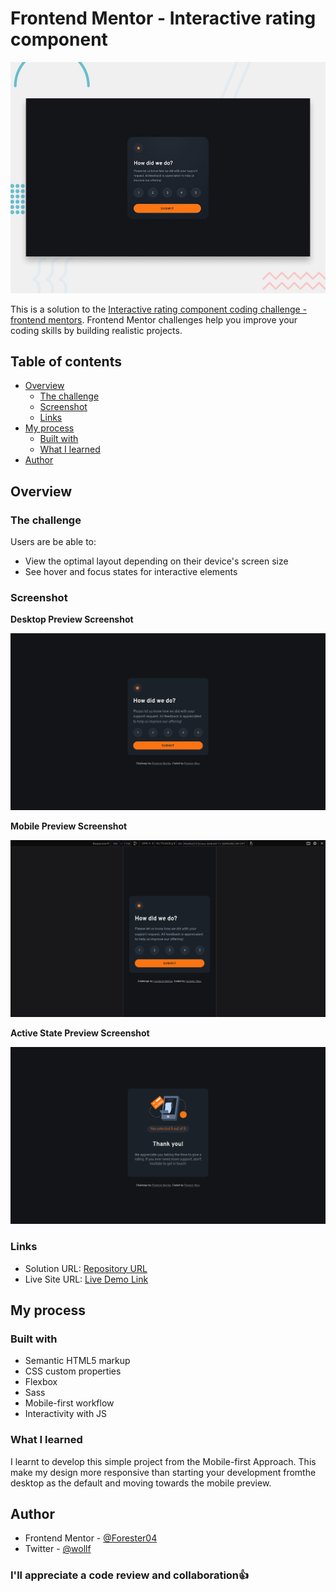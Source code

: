 # Frontend Mentor - Interactive rating component

![Design preview for the Interactive rating component coding challenge](./design/desktop-preview.jpg)

This is a solution to the [Interactive rating component coding challenge -frontend mentors](https://www.frontendmentor.io/challenges/interactive-rating-component-koxpeBUmI). Frontend Mentor challenges help you improve your coding skills by building realistic projects. 

## Table of contents

- [Overview](#overview)
  - [The challenge](#the-challenge)
  - [Screenshot](#screenshot)
  - [Links](#links)
- [My process](#my-process)
  - [Built with](#built-with)
  - [What I learned](#what-i-learned)
- [Author](#author)

## Overview

### The challenge

Users are be able to:

- View the optimal layout depending on their device's screen size
- See hover and focus states for interactive elements

### Screenshot

**Desktop Preview Screenshot**

![Desktop-preview](images/screenshots/desktop.png)

**Mobile Preview Screenshot**

![Mobile-preview](images/screenshots/mobile.png)

**Active State Preview Screenshot**

![Active State Preview](images/screenshots/active-state.png)


### Links

- Solution URL: [Repository URL](https://github.com/Forester04/frontend_mentor-projects/tree/main/interactive-rating-component-main)
- Live Site URL: [Live Demo Link](https://forester04.github.io/frontend_mentor-projects/interactive-rating-component-main)

## My process

### Built with

- Semantic HTML5 markup
- CSS custom properties
- Flexbox
- Sass
- Mobile-first workflow
- Interactivity with JS
### What I learned

I learnt to develop this simple project from the Mobile-first Approach. This make my design more responsive than starting your development fromthe desktop as the default and moving towards the mobile preview.

## Author

- Frontend Mentor - [@Forester04](https://www.frontendmentor.io/profile/Forester04)
- Twitter - [@wollf](https://www.twitter.com/wollf)

### I'll appreciate a code review and collaboration👍
